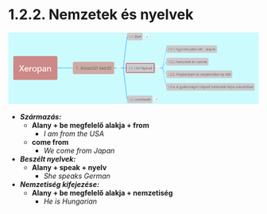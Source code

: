 # 1.2.2. Nemzetek és nyelvek

![1.2](images/1.2.png)

* ***Származás:***
  * **Alany + be megfelelő alakja + from**
    * *I am from the USA*
  * **come from**
    * *We come from Japan*
* ***Beszélt nyelvek:***
  * **Alany + speak + nyelv**
    * *She speaks German*
* ***Nemzetiség kifejezése:***
  * **Alany + be megfelelő alakja + nemzetiség**
    * *He is Hungarian*

